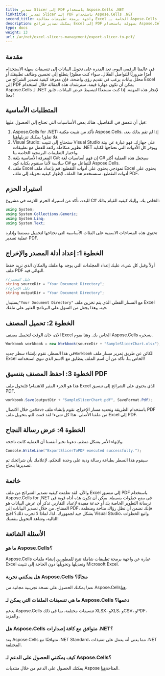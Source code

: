 ```yaml
---
title: تصدير Slicer إلى PDF باستخدام Aspose.Cells .NET
linktitle: تصدير Slicer إلى PDF باستخدام Aspose.Cells .NET
second_title: واجهة برمجة تطبيقات معالجة Excel الخاصة بـ Aspose.Cells .NET
description: يمكنك تصدير شرائح Excel إلى PDF بسهولة باستخدام Aspose.Cells for .NET باستخدام هذا الدليل التفصيلي. قم بتحسين عرض البيانات لديك.
type: docs
weight: 13
url: /ar/net/excel-slicers-management/export-slicer-to-pdf/
---
```

## مقدمة
في عالمنا الرقمي اليوم، تعد القدرة على تحويل البيانات إلى تنسيقات سهلة الاستخدام أمرًا ضروريًا للتواصل الفعّال. سواء كنت مطورًا يتطلع إلى تحسين وظائف تطبيقك أو محلل بيانات يرغب في تقديم رؤى واضحة، فإن معرفة كيفية تصدير الشرائح من Excel إلى PDF يمكن أن تكون مهارة قيمة. سترشدك هذه المقالة خلال استخدام Aspose.Cells لـ .NET لإنجاز هذه المهمة. إذا كنت مستعدًا لتبسيط عرض البيانات، فابق معنا!
## المتطلبات الأساسية
قبل أن نتعمق في التفاصيل، هناك بعض الأساسيات التي تحتاج إلى الحصول عليها:
1.  Aspose.Cells for .NET: تأكد من تثبيت مكتبة Aspose.Cells. إذا لم تقم بذلك بعد، فلا تقلق! يمكنك تنزيلها[هنا](https://releases.aspose.com/cells/net/).
2. Visual Studio: ستحتاج إلى تثبيت Visual Studio على جهازك. فهو عبارة عن بيئة تطوير متكاملة رائعة للعمل مع تطبيقات .NET ويوفر كل الأدوات التي نحتاجها لكتابة واختبار التعليمات البرمجية الخاصة بنا.
3. المعرفة الأساسية بلغة C#: إن فهم أساسيات لغة C# سيجعل هذه العملية أكثر سلاسة لأننا سنقوم بكتابة كود C# للتفاعل مع Aspose.Cells.
4. ملف Excel نموذجي يحتوي على أدوات التقطيع: قم بإعداد ملف Excel يحتوي على أدوات التقطيع. سنستخدم هذا الملف لإظهار كيفية تحويله إلى ملف PDF.
## استيراد الحزم
للبدء، تأكد من استيراد الحزم اللازمة في مشروع C# الخاص بك. وإليك كيفية القيام بذلك:
```csharp
using System;
using System.Collections.Generic;
using System.Linq;
using System.Text;
```
تحتوي هذه المساحات الاسمية على الفئات الأساسية التي نحتاجها لتحميل مصنفنا وإدارة عملية تصدير PDF.
## الخطوة 1: إعداد أدلة المصدر والإخراج
أولاً وقبل كل شيء، عليك إعداد المجلدات التي يوجد بها ملفك والمكان الذي تريد حفظ ملف PDF النهائي فيه. 
```csharp
//دليل المصدر
string sourceDir = "Your Document Directory";
//دليل الإخراج
string outputDir = "Your Document Directory";
```
 يستبدل`"Your Document Directory"` مع المسار الفعلي الذي يتم تخزين ملف Excel فيه. وهذا يجعل من السهل على البرنامج العثور على ملفك.
## الخطوة 2: تحميل المصنف
الآن، حان الوقت لتحميل مصنف Excel الخاص بك. وهنا يقوم Aspose.Cells بسحره.
```csharp
Workbook workbook = new Workbook(sourceDir + "SampleSlicerChart.xlsx");
```
 في هذا السطر، نقوم بإنشاء سطر جديد`Workbook` الكائن عن طريق تمرير مسار ملف Excel الخاص بنا. تأكد من أن اسم الملف يتطابق مع الاسم الذي تنوي استخدامه!
## الخطوة 3: احفظ المصنف بتنسيق PDF
هذا هو الجزء المثير للاهتمام! فلنحول ملف Excel الذي يحتوي على الشرائح إلى تنسيق PDF.
```csharp
workbook.Save(outputDir + "SampleSlicerChart.pdf", SaveFormat.Pdf);
```
 من خلال الاتصال`Save` باستخدام الطريقة وتحديد مسار الإخراج، نقوم بإنشاء ملف PDF من ملفنا الأصلي. هذا كل شيء! لقد قمت للتو بتحويل ملف Excel إلى PDF.
## الخطوة 4: عرض رسالة النجاح
ولإنهاء الأمر بشكل منظم، دعونا نخبر أنفسنا أن العملية كانت ناجحة.
```csharp
Console.WriteLine("ExportSlicerToPDF executed successfully.");
```
سيقوم هذا السطر بطباعة رسالة ودية على وحدة التحكم، لإعلامك بأن شرائحك تم تصديرها بنجاح.
## خاتمة
والآن، لقد تعلمت كيفية تصدير الشرائح من ملف Excel إلى تنسيق PDF باستخدام Aspose.Cells for .NET في بضع خطوات بسيطة. يمكن أن تكون هذه أداة قوية في ترسانة التطوير الخاصة بك أو خدعة مفيدة لإعداد التقارير. 
تذكر أن عرض البيانات هو المفتاح. من خلال تصدير البيانات إلى PDF، فإنك تضمن أن تظل رؤاك متاحة ومنظمة بشكل جيد لجمهورك. لذا، لماذا لا تجرب ذلك؟ افتح Visual Studio، واتبع الخطوات التالية، وشاهد التحويل بنفسك!
## الأسئلة الشائعة
### ما هو Aspose.Cells؟
Aspose.Cells عبارة عن واجهة برمجة تطبيقات شاملة تتيح للمطورين إنشاء ملفات Excel وتعديلها وتحويلها دون الحاجة إلى تثبيت Microsoft Excel.
### هل يمكنني تجربة Aspose.Cells مجانًا؟
 نعم! يمكنك الحصول على نسخة تجريبية مجانية من Aspose.Cells[هنا](https://releases.aspose.com/).
### ما هي تنسيقات الملفات التي يمكن لـ Aspose.Cells دعمها؟
يدعم Aspose.Cells تنسيقات مختلفة، بما في ذلك XLSX، وXLS، وCSV، وPDF، والمزيد.
### هل Aspose.Cells متوافق مع كافة إصدارات .NET؟
يعد Aspose.Cells متوافقًا مع .NET Standard، مما يعني أنه يعمل على تنفيذات .NET المختلفة.
### كيف يمكنني الحصول على الدعم لـ Aspose.Cells؟
 يمكنك الحصول على الدعم من خلال منتديات Aspose المتاحة[هنا](https://forum.aspose.com/c/cells/9).